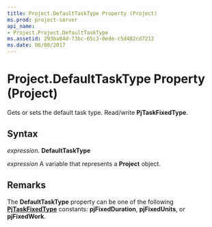 ```yaml
---
title: Project.DefaultTaskType Property (Project)
ms.prod: project-server
api_name:
- Project.Project.DefaultTaskType
ms.assetid: 293ba84d-73bc-65c3-0ede-c5d402cd7212
ms.date: 06/08/2017
---
```



# Project.DefaultTaskType Property (Project)

Gets or sets the default task type. Read/write  **PjTaskFixedType**.


## Syntax

 _expression_. **DefaultTaskType**

 _expression_ A variable that represents a **Project** object.


## Remarks

The  **DefaultTaskType** property can be one of the following **[PjTaskFixedType](Project.PjTaskFixedType.md)** constants: **pjFixedDuration**, **pjFixedUnits**, or **pjFixedWork**.


